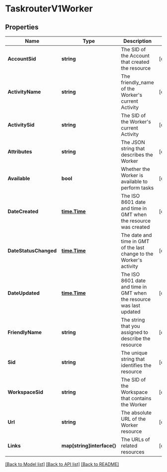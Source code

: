 # TaskrouterV1Worker

## Properties

Name | Type | Description | Notes
------------ | ------------- | ------------- | -------------
**AccountSid** | **string** | The SID of the Account that created the resource |[optional] 
**ActivityName** | **string** | The friendly_name of the Worker's current Activity |[optional] 
**ActivitySid** | **string** | The SID of the Worker's current Activity |[optional] 
**Attributes** | **string** | The JSON string that describes the Worker |[optional] 
**Available** | **bool** | Whether the Worker is available to perform tasks |[optional] 
**DateCreated** | [**time.Time**](time.Time.md) | The ISO 8601 date and time in GMT when the resource was created |[optional] 
**DateStatusChanged** | [**time.Time**](time.Time.md) | The date and time in GMT of the last change to the Worker's activity |[optional] 
**DateUpdated** | [**time.Time**](time.Time.md) | The ISO 8601 date and time in GMT when the resource was last updated |[optional] 
**FriendlyName** | **string** | The string that you assigned to describe the resource |[optional] 
**Sid** | **string** | The unique string that identifies the resource |[optional] 
**WorkspaceSid** | **string** | The SID of the Workspace that contains the Worker |[optional] 
**Url** | **string** | The absolute URL of the Worker resource |[optional] 
**Links** | **map[string]interface{}** | The URLs of related resources |[optional] 

[[Back to Model list]](../README.md#documentation-for-models) [[Back to API list]](../README.md#documentation-for-api-endpoints) [[Back to README]](../README.md)


